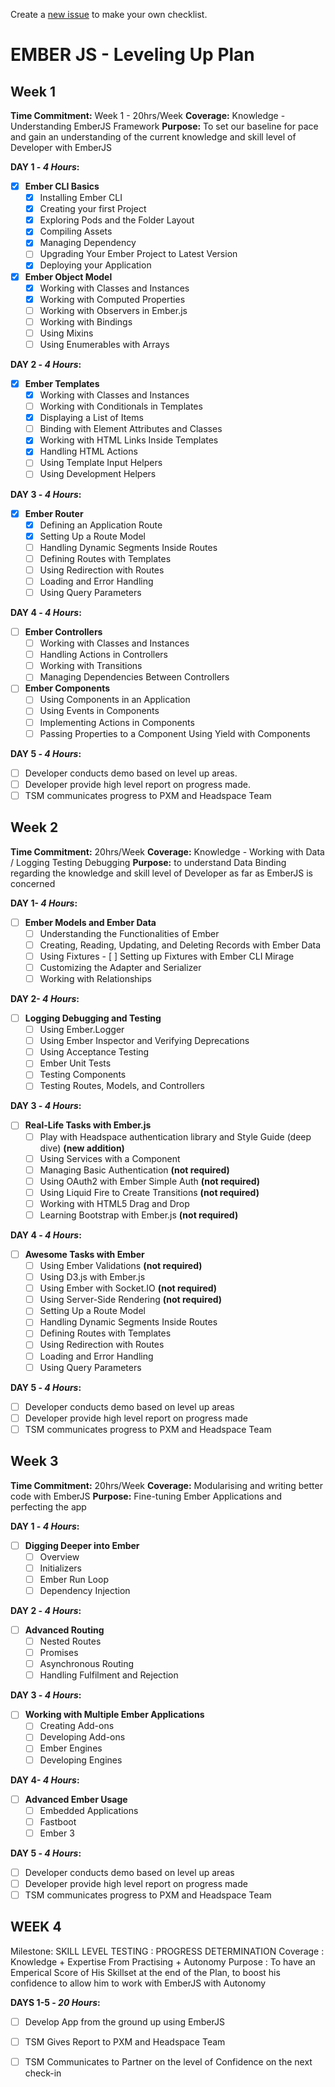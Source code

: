 Create a [new issue](https://github.com/jensenfleming/Ember-Ramp/issues/new) to make your own checklist. 


# EMBER JS - Leveling Up Plan

## Week 1

**Time Commitment:** Week 1 - 20hrs/Week
**Coverage:** Knowledge - Understanding EmberJS Framework
**Purpose:** To set our baseline for pace and gain an understanding of the current knowledge and skill level of Developer with EmberJS

**DAY 1 -  _4 Hours_:**

- [x] **Ember CLI Basics**
  - [x] Installing Ember CLI
  - [x] Creating your first Project
  - [x] Exploring Pods and the Folder Layout
  - [x] Compiling Assets
  - [x] Managing Dependency
  - [ ] Upgrading Your Ember Project to Latest Version
  - [x] Deploying your Application

- [x] **Ember Object Model**
  - [x] Working with Classes and Instances
  - [x] Working with Computed Properties
  - [ ] Working with Observers in Ember.js
  - [ ] Working with Bindings
  - [ ] Using Mixins
  - [ ] Using Enumerables with Arrays

**DAY 2 -  _4 Hours_:**

- [x] **Ember Templates**
  - [x] Working with Classes and Instances
  - [ ] Working with Conditionals in Templates
  - [x] Displaying a List of Items
  - [ ] Binding with Element Attributes and Classes
  - [x] Working with HTML Links Inside Templates
  - [x] Handling HTML Actions
  - [ ] Using Template Input Helpers
  - [ ] Using Development Helpers

**DAY 3 -  _4 Hours_:**

- [x] **Ember Router**
  - [x] Defining an Application Route
  - [x] Setting Up a Route Model
  - [ ] Handling Dynamic Segments Inside Routes
  - [ ] Defining Routes with Templates
  - [ ] Using Redirection with Routes
  - [ ] Loading and Error Handling
  - [ ] Using Query Parameters

**DAY 4 -  _4 Hours_:**

- [ ] **Ember Controllers**
  - [ ] Working with Classes and Instances
  - [ ] Handling Actions in Controllers
  - [ ] Working with Transitions
  - [ ] Managing Dependencies Between Controllers

- [ ] **Ember Components**
  - [ ] Using Components in an Application
  - [ ] Using Events in Components
  - [ ] Implementing Actions in Components
  - [ ] Passing Properties to a Component Using Yield with Components

**DAY 5 -  _4 Hours_:**

- [ ] Developer conducts demo based on level up areas.
- [ ] Developer provide high level report on progress made.
- [ ] TSM communicates progress to PXM and Headspace Team

## Week 2

**Time Commitment:** 20hrs/Week
**Coverage:** Knowledge - Working with Data / Logging Testing Debugging
**Purpose:** to understand Data Binding regarding the knowledge and skill level of Developer as far as EmberJS is concerned

**DAY 1-  _4 Hours_:**

- [ ] **Ember Models and Ember Data**
  - [ ] Understanding the Functionalities of Ember
  - [ ] Creating, Reading, Updating, and Deleting Records with Ember Data
  - [ ] Using Fixtures - [ ] Setting up Fixtures with Ember CLI Mirage
  - [ ] Customizing the Adapter and Serializer
  - [ ] Working with Relationships

**DAY 2- _4 Hours_:**

- [ ] **Logging Debugging and Testing**
  - [ ] Using Ember.Logger
  - [ ] Using Ember Inspector and Verifying Deprecations
  - [ ] Using Acceptance Testing
  - [ ] Ember Unit Tests
  - [ ] Testing Components
  - [ ] Testing Routes, Models, and Controllers

**DAY 3 - _4 Hours_:**

- [ ] **Real-Life Tasks with Ember.js**
  - [ ] Play with Headspace authentication library and Style Guide (deep dive) **(new addition)**
  - [ ] Using Services with a Component
  - [ ] Managing Basic Authentication **(not required)**
  - [ ] Using OAuth2 with Ember Simple Auth **(not required)**
  - [ ] Using Liquid Fire to Create Transitions **(not required)**
  - [ ] Working with HTML5 Drag and Drop
  - [ ] Learning Bootstrap with Ember.js **(not required)**

**DAY 4 -  _4 Hours_:**

- [ ] **Awesome Tasks with Ember**
  - [ ] Using Ember Validations **(not required)**
  - [ ] Using D3.js with Ember.js
  - [ ] Using Ember with Socket.IO **(not required)**
  - [ ] Using Server-Side Rendering **(not required)**
  - [ ] Setting Up a Route Model
  - [ ] Handling Dynamic Segments Inside Routes
  - [ ] Defining Routes with Templates
  - [ ] Using Redirection with Routes
  - [ ] Loading and Error Handling
  - [ ] Using Query Parameters

**DAY 5 -  _4 Hours_:**

- [ ] Developer conducts demo based on level up areas
- [ ] Developer provide high level report on progress made
- [ ] TSM communicates progress to PXM and Headspace Team

## Week 3

**Time Commitment:** 20hrs/Week
**Coverage:** Modularising and writing better code with EmberJS
**Purpose:** Fine-tuning Ember Applications and perfecting the app

**DAY 1 -  _4 Hours_:**

- [ ] **Digging Deeper into Ember**
  - [ ] Overview
  - [ ] Initializers
  - [ ] Ember Run Loop
  - [ ] Dependency Injection

**DAY 2 -  _4 Hours_:**

- [ ] **Advanced Routing**
  - [ ] Nested Routes
  - [ ] Promises
  - [ ] Asynchronous Routing
  - [ ] Handling Fulfilment and Rejection

**DAY 3 -  _4 Hours_:**

- [ ] **Working with Multiple Ember Applications**
  - [ ] Creating Add-ons
  - [ ] Developing Add-ons
  - [ ] Ember Engines
  - [ ] Developing Engines

**DAY 4-  _4 Hours_:**

- [ ] **Advanced Ember Usage**
  - [ ] Embedded Applications
  - [ ] Fastboot
  - [ ] Ember 3

**DAY 5 - _4 Hours_:**

- [ ] Developer conducts demo based on level up areas
- [ ] Developer provide high level report on progress made
- [ ] TSM communicates progress to PXM and Headspace Team

##

## WEEK 4

Milestone: SKILL LEVEL TESTING : PROGRESS DETERMINATION
Coverage : Knowledge + Expertise From Practising + Autonomy
Purpose : To have an Emperical Score of His Skillset at the end of the Plan, to boost his confidence to allow him to work with EmberJS with Autonomy

**DAYS 1-5 - _20 Hours_:**

- [ ] Develop App from the ground up using EmberJS
- [ ] TSM Gives Report to PXM and Headspace Team
- [ ] TSM Communicates to Partner on the level of Confidence on the next check-in


